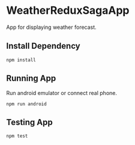 # WeatherReduxSagaApp
App for displaying weather forecast.

## Install Dependency

`npm install`

## Running App

Run android emulator or connect real phone.

`npm run android`

## Testing App

`npm test`